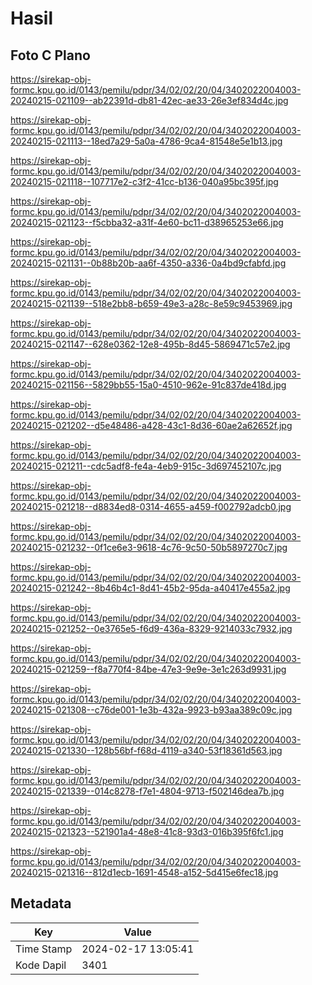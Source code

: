 # Hasil

## Foto C Plano

https://sirekap-obj-formc.kpu.go.id/0143/pemilu/pdpr/34/02/02/20/04/3402022004003-20240215-021109--ab22391d-db81-42ec-ae33-26e3ef834d4c.jpg

https://sirekap-obj-formc.kpu.go.id/0143/pemilu/pdpr/34/02/02/20/04/3402022004003-20240215-021113--18ed7a29-5a0a-4786-9ca4-81548e5e1b13.jpg

https://sirekap-obj-formc.kpu.go.id/0143/pemilu/pdpr/34/02/02/20/04/3402022004003-20240215-021118--107717e2-c3f2-41cc-b136-040a95bc395f.jpg

https://sirekap-obj-formc.kpu.go.id/0143/pemilu/pdpr/34/02/02/20/04/3402022004003-20240215-021123--f5cbba32-a31f-4e60-bc11-d38965253e66.jpg

https://sirekap-obj-formc.kpu.go.id/0143/pemilu/pdpr/34/02/02/20/04/3402022004003-20240215-021131--0b88b20b-aa6f-4350-a336-0a4bd9cfabfd.jpg

https://sirekap-obj-formc.kpu.go.id/0143/pemilu/pdpr/34/02/02/20/04/3402022004003-20240215-021139--518e2bb8-b659-49e3-a28c-8e59c9453969.jpg

https://sirekap-obj-formc.kpu.go.id/0143/pemilu/pdpr/34/02/02/20/04/3402022004003-20240215-021147--628e0362-12e8-495b-8d45-5869471c57e2.jpg

https://sirekap-obj-formc.kpu.go.id/0143/pemilu/pdpr/34/02/02/20/04/3402022004003-20240215-021156--5829bb55-15a0-4510-962e-91c837de418d.jpg

https://sirekap-obj-formc.kpu.go.id/0143/pemilu/pdpr/34/02/02/20/04/3402022004003-20240215-021202--d5e48486-a428-43c1-8d36-60ae2a62652f.jpg

https://sirekap-obj-formc.kpu.go.id/0143/pemilu/pdpr/34/02/02/20/04/3402022004003-20240215-021211--cdc5adf8-fe4a-4eb9-915c-3d697452107c.jpg

https://sirekap-obj-formc.kpu.go.id/0143/pemilu/pdpr/34/02/02/20/04/3402022004003-20240215-021218--d8834ed8-0314-4655-a459-f002792adcb0.jpg

https://sirekap-obj-formc.kpu.go.id/0143/pemilu/pdpr/34/02/02/20/04/3402022004003-20240215-021232--0f1ce6e3-9618-4c76-9c50-50b5897270c7.jpg

https://sirekap-obj-formc.kpu.go.id/0143/pemilu/pdpr/34/02/02/20/04/3402022004003-20240215-021242--8b46b4c1-8d41-45b2-95da-a40417e455a2.jpg

https://sirekap-obj-formc.kpu.go.id/0143/pemilu/pdpr/34/02/02/20/04/3402022004003-20240215-021252--0e3765e5-f6d9-436a-8329-9214033c7932.jpg

https://sirekap-obj-formc.kpu.go.id/0143/pemilu/pdpr/34/02/02/20/04/3402022004003-20240215-021259--f8a770f4-84be-47e3-9e9e-3e1c263d9931.jpg

https://sirekap-obj-formc.kpu.go.id/0143/pemilu/pdpr/34/02/02/20/04/3402022004003-20240215-021308--c76de001-1e3b-432a-9923-b93aa389c09c.jpg

https://sirekap-obj-formc.kpu.go.id/0143/pemilu/pdpr/34/02/02/20/04/3402022004003-20240215-021330--128b56bf-f68d-4119-a340-53f18361d563.jpg

https://sirekap-obj-formc.kpu.go.id/0143/pemilu/pdpr/34/02/02/20/04/3402022004003-20240215-021339--014c8278-f7e1-4804-9713-f502146dea7b.jpg

https://sirekap-obj-formc.kpu.go.id/0143/pemilu/pdpr/34/02/02/20/04/3402022004003-20240215-021323--521901a4-48e8-41c8-93d3-016b395f6fc1.jpg

https://sirekap-obj-formc.kpu.go.id/0143/pemilu/pdpr/34/02/02/20/04/3402022004003-20240215-021316--812d1ecb-1691-4548-a152-5d415e6fec18.jpg


## Metadata

| Key        | Value               |
| ---------- | ------------------- |
| Time Stamp | 2024-02-17 13:05:41 |
| Kode Dapil | 3401                |



